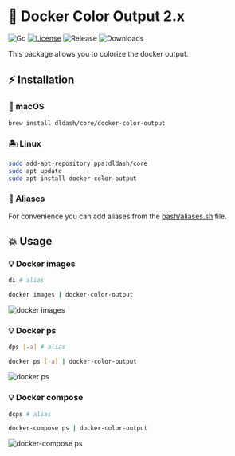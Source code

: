 # 🐳 Docker Color Output 2.x

![Go][1] [![License][2]][3] ![Release][4] ![Downloads][5]

This package allows you to colorize the docker output.

## ⚡️ Installation

### 🍏 macOS

```bash
brew install dldash/core/docker-color-output
```

### 🏝 Linux

```bash
sudo add-apt-repository ppa:dldash/core
sudo apt update
sudo apt install docker-color-output
```

### 🧊 Aliases

For convenience you can add aliases from the [bash/aliases.sh](bash/aliases.sh) file.

## 💥 Usage

### 💡 Docker images

```bash
di # alias
```

```bash
docker images | docker-color-output
```

![docker images](https://user-images.githubusercontent.com/5787193/93581956-7ae7f580-f9aa-11ea-8f81-d6922e1ca892.png)

### 💡 Docker ps

```bash
dps [-a] # alias
```

```bash
docker ps [-a] | docker-color-output
```

![docker ps](https://user-images.githubusercontent.com/5787193/93581144-69521e00-f9a9-11ea-86bb-c23d7879c689.png)

### 💡 Docker compose

```bash
dcps # alias
```

```bash
docker-compose ps | docker-color-output
```

![docker-compose ps](https://user-images.githubusercontent.com/5787193/93630916-7267dd00-f9f3-11ea-9521-e69152fa86f1.png)

[1]: https://img.shields.io/github/go-mod/go-version/devemio/docker-color-output
[2]: https://img.shields.io/badge/License-MIT-brightgreen.svg
[3]: https://opensource.org/licenses/MIT
[4]: https://img.shields.io/github/v/release/devemio/docker-color-output
[5]: https://img.shields.io/github/downloads/devemio/docker-color-output/total
